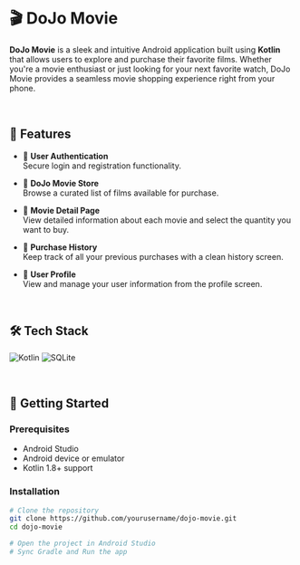 # 🎬 DoJo Movie

**DoJo Movie** is a sleek and intuitive Android application built using **Kotlin** that allows users to explore and purchase their favorite films. Whether you're a movie enthusiast or just looking for your next favorite watch, DoJo Movie provides a seamless movie shopping experience right from your phone.

<br>

## 📱 Features

- 🔐 **User Authentication**  
  Secure login and registration functionality.

- 🛒 **DoJo Movie Store**  
  Browse a curated list of films available for purchase.

- 🎥 **Movie Detail Page**  
  View detailed information about each movie and select the quantity you want to buy.

- 📜 **Purchase History**  
  Keep track of all your previous purchases with a clean history screen.

- 🙍 **User Profile**  
  View and manage your user information from the profile screen.
<br>

## 🛠️ Tech Stack
![Kotlin](https://img.shields.io/badge/Kotlin-%237F52FF.svg?logo=kotlin&logoColor=white)
![SQLite](https://img.shields.io/badge/SQLite-%2307405e.svg?logo=sqlite&logoColor=white)

<br>

## 🚀 Getting Started

### Prerequisites

- Android Studio
- Android device or emulator
- Kotlin 1.8+ support

### Installation

```bash
# Clone the repository
git clone https://github.com/yourusername/dojo-movie.git
cd dojo-movie

# Open the project in Android Studio
# Sync Gradle and Run the app
```
